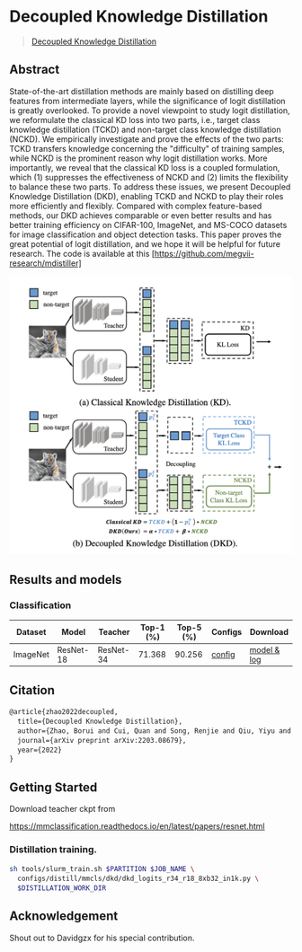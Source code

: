 # Decoupled Knowledge Distillation

> [Decoupled Knowledge Distillation](https://arxiv.org/pdf/2203.08679.pdf)

<!-- [ALGORITHM] -->

## Abstract

State-of-the-art distillation methods are mainly based on distilling deep features from intermediate layers, while the significance of logit distillation is greatly overlooked. To provide a novel viewpoint to study logit distillation, we reformulate the classical KD loss into two parts, i.e., target class knowledge distillation (TCKD) and non-target class knowledge distillation (NCKD). We empirically investigate and prove the effects of the two parts: TCKD transfers knowledge concerning the "difficulty" of training samples, while NCKD is the prominent reason why logit distillation works. More importantly, we reveal that the classical KD loss is a coupled formulation, which (1) suppresses the effectiveness of NCKD and (2) limits the flexibility to balance these two parts. To address these issues, we present Decoupled Knowledge Distillation (DKD), enabling TCKD and NCKD to play their roles more efficiently and flexibly. Compared with complex feature-based methods, our DKD achieves comparable or even better results and has better training efficiency on CIFAR-100, ImageNet, and MS-COCO datasets for image classification and object detection tasks. This paper proves the great potential of logit distillation, and we hope it will be helpful for future research. The code is available at this \[https://github.com/megvii-research/mdistiller]

![avatar](../../../../docs/en/imgs/model_zoo/dkd/dkd.png)

## Results and models

### Classification

| Dataset  | Model     | Teacher   | Top-1 (%) | Top-5 (%) | Configs                                                                                           | Download                                                                                             |
| -------- | --------- | --------- | --------- | --------- | ------------------------------------------------------------------------------------------------- | ---------------------------------------------------------------------------------------------------- |
| ImageNet | ResNet-18 | ResNet-34 | 71.368    | 90.256    | [config](dkd_logits_r34_r18_8xb32_in1k.py) | [model & log](https://autolink.sensetime.com/pages/model/share/afc68955-e25d-4488-b044-5e801b3ff62f) |

## Citation

```latex
@article{zhao2022decoupled,
  title={Decoupled Knowledge Distillation},
  author={Zhao, Borui and Cui, Quan and Song, Renjie and Qiu, Yiyu and Liang, Jiajun},
  journal={arXiv preprint arXiv:2203.08679},
  year={2022}
}
```

## Getting Started

Download teacher ckpt from

https://mmclassification.readthedocs.io/en/latest/papers/resnet.html

### Distillation training.

```bash
sh tools/slurm_train.sh $PARTITION $JOB_NAME \
  configs/distill/mmcls/dkd/dkd_logits_r34_r18_8xb32_in1k.py \
  $DISTILLATION_WORK_DIR
```

## Acknowledgement

Shout out to Davidgzx for his special contribution.
